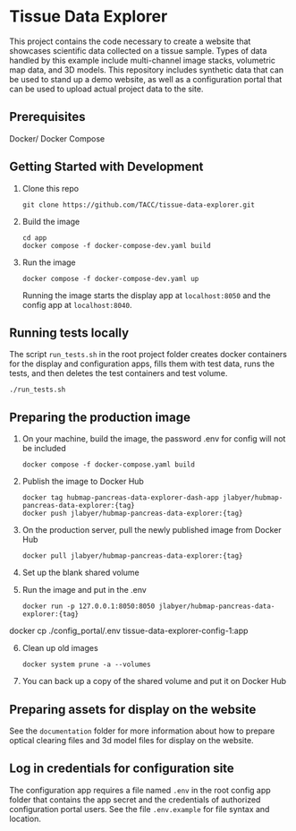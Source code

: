 # Tissue Data Explorer

This project contains the code necessary to create a website that showcases scientific data collected on a tissue sample. Types of data handled by this example include multi-channel image stacks, volumetric map data, and 3D models. This repository includes synthetic data that can be used to stand up a demo website, as well as a configuration portal that can be used to upload actual project data to the site.

## Prerequisites
Docker/ Docker Compose

## Getting Started with Development
1. Clone this repo

   ```
   git clone https://github.com/TACC/tissue-data-explorer.git
   ```

2. Build the image

   ```
   cd app
   docker compose -f docker-compose-dev.yaml build
   ```

3. Run the image

   ```
   docker compose -f docker-compose-dev.yaml up
   ```

   Running the image starts the display app at `localhost:8050` and the config app at `localhost:8040`.


## Running tests locally
The script `run_tests.sh` in the root project folder creates docker containers for the display and configuration apps, fills them with test data, runs the tests, and then deletes the test containers and test volume.

```
./run_tests.sh
```

## Preparing the production image

1. On your machine, build the image, the password .env for config will not be included

   ```
   docker compose -f docker-compose.yaml build
   ```

2. Publish the image to Docker Hub

   ```
   docker tag hubmap-pancreas-data-explorer-dash-app jlabyer/hubmap-pancreas-data-explorer:{tag}
   docker push jlabyer/hubmap-pancreas-data-explorer:{tag}
   ```

3. On the production server, pull the newly published image from Docker Hub

   ```
   docker pull jlabyer/hubmap-pancreas-data-explorer:{tag}
   ```

4. Set up the blank shared volume 

5. Run the image and put in the .env

   ```
   docker run -p 127.0.0.1:8050:8050 jlabyer/hubmap-pancreas-data-explorer:{tag}
   ```
docker cp ./config_portal/.env tissue-data-explorer-config-1:app


6. Clean up old images

   ```
   docker system prune -a --volumes
   ```

7. You can back up a copy of the shared volume and put it on Docker Hub

## Preparing assets for display on the website
See the `documentation` folder for more information about how to prepare optical clearing files and 3d model files for display on the website. 

## Log in credentials for configuration site
The configuration app requires a file named `.env` in the root config app folder that contains the app secret and the credentials of authorized configuration portal users. See the file `.env.example` for file syntax and location.

